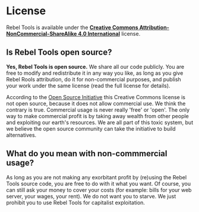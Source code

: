 # License
Rebel Tools is available under the **[Creative Commons Attribution-NonCommercial-ShareAlike 4.0 International](https://creativecommons.org/licenses/by-nc-sa/4.0/)** license.

## Is Rebel Tools open source?
**Yes, Rebel Tools is open source.** We share all our code publicly. You are free to modify and redistribute it in any way you like, as long as you give Rebel Rools attribution, do it for non-commercial purposes, and publish your work under the same license (read the full license for details).

According to the [Open Source Initiative](https://opensource.org/faq#commercial) this Creative Commons license is not open source, because it does not allow commercial use. We think the contrary is true. Commercial usage is never really 'free' or 'open'. The only way to make commercial profit is by taking away wealth from other people and exploiting our earth's resources. We are all part of this toxic system, but we believe the open source community can take the initiative to build alternatives.

## What do you mean with non-commmercial usage?
As long as you are not making any exorbitant profit by (re)using the Rebel Tools source code, you are free to do with it what you want. Of course, you can still ask your money to cover your costs (for example: bills for your web server, your wages, your rent). We do not want you to starve. We just prohibit you to use Rebel Tools for capitalist exploitation.
